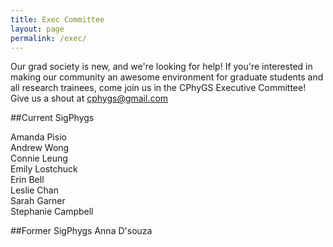 ```yaml
---
title: Exec Committee
layout: page
permalink: /exec/
---
```



Our grad society is new, and we're looking for help!
If you're interested in making our community an awesome environment
for graduate students and all research trainees, come join us in the
CPhyGS Executive Committee!
Give us a shout at cphygs@gmail.com

##Current SigPhygs


Amanda Pisio  
Andrew Wong  
Connie Leung  
Emily Lostchuck  
Erin Bell  
Leslie Chan  
Sarah Garner  
Stephanie Campbell

##Former SigPhygs
Anna D'souza
